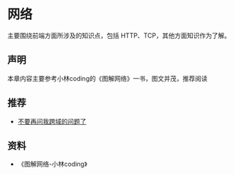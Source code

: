 # 网络

主要围绕前端方面所涉及的知识点，包括 HTTP、TCP，其他方面知识作为了解。

## 声明

本章内容主要参考小林coding的《图解网络》一书，图文并茂，推荐阅读

## 推荐

- [不要再问我跨域的问题了](https://segmentfault.com/a/1190000015597029)

## 资料

- 《图解网络-小林coding》

